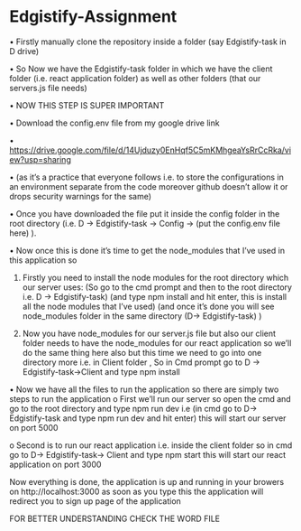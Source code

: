 # Edgistify-Assignment

•	Firstly manually clone the repository inside a folder (say Edgistify-task in D drive)

•	 So Now we have the Edgistify-task folder in which we have the client folder (i.e. react application folder) as well as other folders (that our servers.js file needs)

•	NOW THIS STEP IS SUPER IMPORTANT 

•	Download the config.env file from my google drive link 

•	https://drive.google.com/file/d/14Ujduzy0EnHqf5C5mKMhgeaYsRrCcRka/view?usp=sharing

•	(as it’s a practice that everyone follows i.e. to store the configurations in an environment separate from the code moreover github doesn’t allow it or drops security warnings for the same)

•	Once you have downloaded the file put it inside the config folder in the root directory (i.e. D -> Edgistify-task -> Config -> (put the config.env file here) ).

•	Now once this is done it’s time to get the node_modules that I’ve used in this application so 
                
1.	Firstly you need to install the node modules for the root directory which our server uses:
(So go to the cmd prompt and then to the root directory i.e. D -> Edgistify-task)
(and type npm install and hit enter, this is install all the node modules that I’ve used)
(and once it’s done you will see  node_modules folder in the same directory (D-> Edgistify-task)   )


2.	Now you have node_modules for our server.js file but also our client folder needs to have the node_modules for our react application so we’ll do  the same thing here also but this time we need to go into one directory more i.e. in Client folder , So in Cmd prompt go to D -> Edgistify-task->Client and type npm install 

•	Now we have all the files to run the application so there are simply two steps to run the application
o	First we’ll run our server so open the cmd and go to the root directory and type npm run dev i.e (in cmd go to D-> Edgistify-task and type npm run dev and hit enter) this will start our server on port 5000
 
o	Second is to run our react application i.e. inside the client folder so in cmd go to D-> Edgistify-task-> Client  and type npm start  this will start our react application on port 3000



Now everything is done, the application is up and running in your browers on http://localhost:3000  as soon as you type this the application will redirect you to sign up page of the application
	





FOR BETTER UNDERSTANDING CHECK THE WORD FILE
